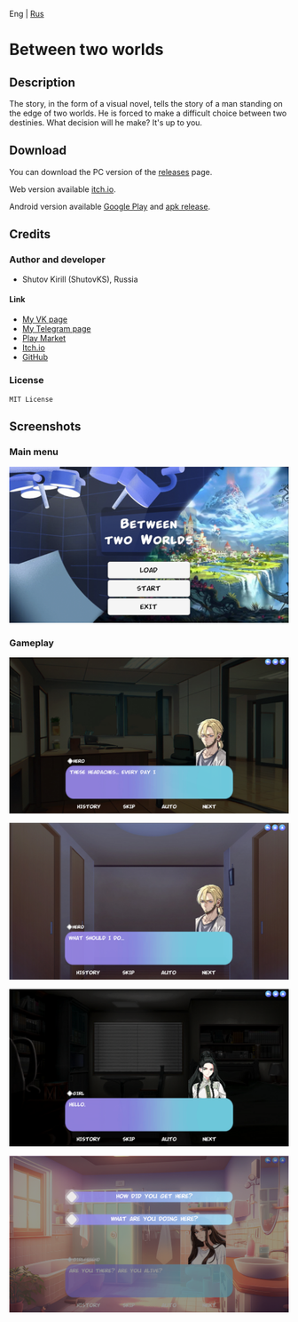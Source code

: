 Eng | [Rus](Resources\Localization%20Readme\README_RU.md)

# Between two worlds

## Description

The story, in the form of a visual novel, tells the story of a man standing on the edge of two worlds. He is forced to make a difficult choice between two destinies. What decision will he make? It's up to you.

## Download

You can download the PC version of the [releases](https://github.com/ShutovKS/Between-two-worlds/releases) page.

Web version available [itch.io](https://shutovks.itch.io/between-two-worlds).

Android version available [Google Play](https://play.google.com/store/apps/details?id=com.Forgeofgameworlds.BetweenTwoWorlds) and [apk release](https://github.com/ShutovKS/Between-two-worlds/releases).

## Credits

### Author and developer

- Shutov Kirill (ShutovKS), Russia

#### Link

- [My VK page](https://vk.com/shutovks)
- [My Telegram page](https://t.me/shutovks)
- [Play Market](https://play.google.com/store/apps/developer?id=Forge+of+game+worlds)
- [Itch.io](https://shutovks.itch.io/)
- [GitHub](https://github.com/ShutovKS)

### License

``` text
MIT License
```

## Screenshots

### Main menu

![Main menu](Resources\Screenshots\Eng\main_menu.png)

### Gameplay

![Gameplay](Resources\Screenshots\Eng\gameplay_1.png)

![Gameplay](Resources\Screenshots\Eng\gameplay_2.png)

![Gameplay](Resources\Screenshots\Eng\gameplay_3.png)

![Gameplay](Resources\Screenshots\Eng\gameplay_4.png)
